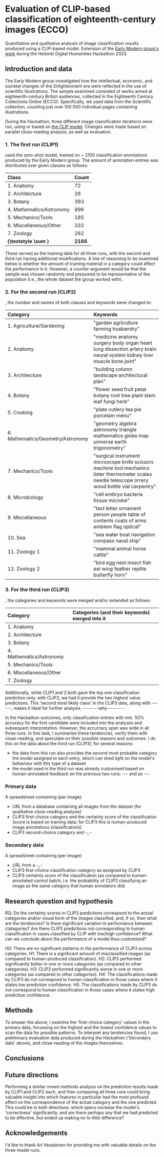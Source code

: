 # Evaluation of CLIP-based classification of eighteenth-century images (ECCO)
Quantitative and qualitative analysis of image classification results produced using a CLIP-based model. Extension of the [Early Modern group's work](https://github.com/dhh23/early_modern) during the Helsinki Digital Humanities Hackathon 2023.

## Introduction and data
The Early Modern group investigated how the intellectual, economic, and societal changes of the Enlightenment era were reflected in the use of scientific illustrations. The sample examined consisted of works aimed at eighteenth-century British audiences, collected in the Eighteenth Century Collections Online (ECCO). Specifically, we used data from the Scientific collection, counting just over 100 000 individual pages containing illustrations.

During the Hackathon, three different image classification iterations were run, using or based on [the CLIP model](https://github.com/openai/CLIP). Changes were made based on parallel close-reading analysis, as well as evaluation.

### **1. The first run (CLIP1)** 
used the zero-shot model, trained on ~ 2100 classification annotations produced by the Early Modern group. The amount of annotation entries was distributed over given classes as follows:

| Class                    | Count   |
| :----------------------- | :-------|
| 1. Anatomy               | 72      |
| 2. Architecture          | 26      |
| 3. Botany                | 393     |
| 4. Mathematics/Astronomy | 896     |
| 5. Mechanics/Tools       | 185     |
| 6. Miscellaneous/Other   | 332     |
| 7. Zoology               | 262     |
| **{\textstyle \sum }**   | **2166**| 

These served as the training data for all three runs, with the second and third run having additional modifications. A line of reasoning to be examined below is whether the amount of training material in a category could affect the performance in it. However, a counter-argument would be that the sample was chosen randomly and presumed to be representative of the population (i.e., the whole dataset the group worked with).

### **2. For the second run (CLIP2)**
, the number and names of both classes and keywords were changed to:

| Category                          | Keywords                                                                                                                                            |
| :-------------------------------- | :---------------------------------------------------------------------------------------------------------------------------------------------------|
| 1. Agriculture/Gardening          | "garden agriculture farming husbandry"                                                                                                              |
| 2. Anatomy                        | "medicine anatomy surgery body organ heart lung dissection artery brain neural system kidney liver muscle bone joint"                               |
| 3. Architecture                   | "building column landscape architectural plan"                                                                                                      |
| 4. Botany                         | "flower seed fruit petal botany root tree plant stem leaf fungi herb"                                                                               |
| 5. Cooking                        | "plate cutlery tea pie porcelain menu"                                                                                                              |
| 6. Mathematics/Geometry/Astronomy | "geometry algebra astronomy triangle mathematics globe map universe earth trigonometry"                                                             |
| 7. Mechanics/Tools                | "surgical instrument microscope knife scissors machine tool mechanics lister thermometer scales needle telescope orrery wood bottle vial carpentry" |
| 8. Microbiology                   | "cell embryo bacteria tissue microbe"                                                                                                               |
| 9. Miscellaneous                  | "text letter ornament person people table of contents coats of arms emblem flag optical"                                                            |
| 10. Sea                           | "sea water boat navigation compass naval ship"                                                                                                      |
| 11. Zoology 1                     | "mammal animal horse cattle"                                                                                                                        |
| 12. Zoology 2                     | "bird egg nest insect fish eel wing feather reptile butterfly horn"                                                                                 |

### **3. For the third run (CLIP3)**
, the categories and keywords were merged and/or extended as follows:

| Category                 | Categories (and their keywords) merged into it |
| :----------------------- | :----------------------------------------------|
| 1. Anatomy               ||
| 2. Architecture          ||
| 3. Botany                ||
| 4. Mathematics/Astronomy ||
| 5. Mechanics/Tools       ||
| 6. Miscellaneous/Other   ||
| 7. Zoology               ||


Additionally, while CLIP1 and 2 both gave the top one classification prediction only, with CLIP3, we had it
provide the two highest value predictions. This 'second most likely class' in the CLIP3 data, along with ------, makes it ideal for
further analysis. --------why---------

In the Hackathon outcomes, only classification entries with min. 50% accuracy for the first candidate were included into the
analyses and subsequent interpretation. However, the accurracy span was wide in all three runs. In this task, I summarise these tendencies, verify them with close-reading, and speculate on their possible reasons and outcomes. I do this on the data about the third run (CLIP3), for several reasons:
- the data from this run also provides the second most probable category the model assigned to each entry, which can shed light on the model's behaviour with this type of a dataset
- the model used in the third run was already customised based on human-annotated feedback on the previous two runs: --- and so ---

### Primary data
A spreadsheet containing (per image):
- URL from a database containing all images from the dataset (for qualitative close-reading analysis)
- CLIP3 first-choice category and the certainty score of the classification (score is based on training data; for CLIP3 this is human-produced image annotations (classification))
- CLIP3 second-choice category and -,,-

### Secondary data
A spreadsheet containing (per image):
- URL from a -,,-
- CLIP3 first-choice classification category as assigned by CLIP3
- CLIP3 certainty score of the classification (as compared to human-annotated control batch; i.e. the probability of CLIP3 classifying an image as the same category that human annotators did)

## Research question and hypothesis
RQ: Do the certainty scores in CLIP3 predictions correspond to the actual categories and/or visual form of the images classified, and, if so, then what are the tendencies? Is there significant variation in performance between clategories? Are there CLIP3 predictions not corresponding to human classification in cases classified by CLIP with low/high confidence? What can we conclude about the performance of a model thus customised?

H0: There are no significant patterns in the performance of CLIP3 across categories.
H1: There is a significant amount of misclassified images (as compared to human-produced classification).
H2: CLIP3 performed significantly better in one or more categories (as compared to other categories).
H3: CLIP3 performed significantly worse in one or more categories (as compared to other categories).
H4: The classifications made by CLIP3 do not correspond to human classification in those cases where it states low prediction confidence.
H5: The classifications made by CLIP3 do not correspond to human classification in those cases where it states high prediction confidence.

## Methods
To answer the above, I examine the 'first-choice category' values in the primary data, focussing on the highest and the lowest confidence values to scan the data for possible patterns. To interpret any tendencies found, I use preliminary evaluation data produced during the Hackathon ('Secondary data' above), and close-reading of the images themselves.

## Conclusions

## Future directions
Performing a similar mixed-methods analysis on the prediction results made by CLIP1 and CLIP2 each, and then comparing all three runs could bring valuable insight into which features in particular had the most profound effect on the correspondence of the actual category and the one predicted. This could be in both directions: which specs increase the model's 'correctness' significantly, and are there perhaps any that we had predicted to be effective, but ended up making no to little difference?

## Acknowledgements
I'd like to thank Ari Vesalainen for providing me with valuable details on the three model runs.
